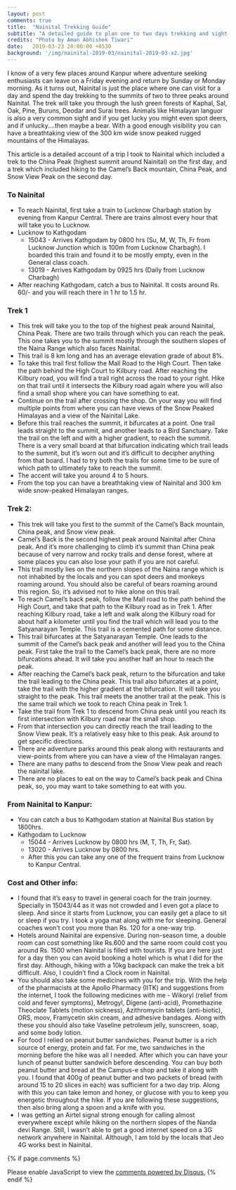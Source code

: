 ```yaml
---
layout: post
comments: true
title:  "Nainital Trekking Guide"
subtitle: "A detailed guide to plan one to two days trekking and sight-seeing in Nainital, U.K., India"
credits: "Photo by Aman Abhishek Tiwari"
date:   2019-03-23 20:00:00 +0530
background: '/img/nainital-2019-03/nainital-2019-03-x2.jpg'
---
```


I know of a very few places around Kanpur where adventure seeking enthusiasts can leave on a Friday evening and return by Sunday or Monday morning. As it turns out, Nainital is just the place where one can visit for a day and spend the day trekking to the summits of two to three peaks around Nainital. The trek will take you through the lush green forests of Kaphal, Sal, Oak, Pine, Buruns, Deodar and Surai trees. Animals like Himalayan languor is also a very common sight and if you get lucky you might even spot deers, and if unlucky….then maybe a bear. With a good enough visibility you can have a breathtaking view of the 300 km wide snow peaked rugged mountains of the Himalayas.


This article is a detailed account of a trip I took to Nainital which included a trek to the China Peak (highest summit around Nainital) on the first day, and a trek which included hiking to the Camel’s Back mountain, China Peak, and Snow View Peak on the second day.


### To Nainital
* To reach Nainital, first take a train to Lucknow Charbagh station by evening from Kanpur Central. There are trains almost every hour that will take you to Lucknow.
* Lucknow to Kathgodam
   * 15043 - Arrives Kathgodam by 0800 hrs (Su, M, W, Th, Fr from Lucknow Junction which is 100m from Lucknow Charbagh). I boarded this train and found it to be mostly empty, even in the General class coach.
   * 13019 - Arrives Kathgodam by 0925 hrs (Daily from Lucknow Charbagh)
* After reaching Kathgodam, catch a bus to Nainital. It costs around Rs. 60/- and you will reach there in 1 hr to 1.5 hr.


### Trek 1
* This trek will take you to the top of the highest peak around Nainital, China Peak. There are two trails through which you can reach the peak. This one takes you to the summit mostly through the southern slopes of the Naina Range which also faces Nainital.
* This trail is 8 km long and has an average elevation grade of about 8%.
* To take this trail first follow the Mall Road to the High Court. Then take the path behind the High Court to Kilbury road. After reaching the Kilbury road, you will find a trail right across the road to your right. Hike on that trail until it intersects the Kilbury road again where you will also find a small shop where you can have something to eat.
* Continue on the trail after crossing the shop. On your way you will find multiple points from where you can have views of the Snow Peaked Himalayas and a view of the Nainital Lake.
* Before this trail reaches the summit, it bifurcates at a point. One trail leads straight to the summit, and another leads to a Bird Sanctuary. Take the trail on the left and with a higher gradient, to reach the summit. There is a very small board at that bifurcation indicating which trail leads to the summit, but it’s worn out and it’s difficult to decipher anything from that board. I had to try both the trails for some time to be sure of which path to ultimately take to reach the summit.
* The accent will take you around 4 to 5 hours.
* From the top you can have a breathtaking view of Nainital and 300 km wide snow-peaked Himalayan ranges.


### Trek 2:
* This trek will take you first to the summit of the Camel’s Back mountain, China peak, and Snow view peak.
* Camel’s Back is the second highest peak around Nainital after China peak. And it’s more challenging to climb it’s summit than China peak because of very narrow and rocky trails and dense forest, where at some places you can also lose your path if you are not careful.
* This trail mostly lies on the northern slopes of the Naina range which is not inhabited by the locals and you can spot deers and monkeys roaming around. You should also be careful of bears roaming around this region. So, it’s advised not to hike alone on this trail.
* To reach Camel’s back peak, follow the Mall road to the path behind the High Court, and take that path to the Kilbury road as in Trek 1. After reaching Kilbury road, take a left and walk along the Kilbury road for about half a kilometer until you find the trail which will lead you to the Satyanarayan Temple. This trail is a cemented path for some distance.
* This trail bifurcates at the Satyanarayan Temple. One leads to the summit of the Camel’s back peak and another will lead you to the China peak. First take the trail to the Camel’s back peak, there are no more bifurcations ahead. It will take you another half an hour to reach the peak.
* After reaching the Camel’s back peak, return to the bifurcation and take the trail leading to the China peak. This trail also bifurcates at a point, take the trail with the higher gradient at the bifurcation. It will take you straight to the peak. This trail meets the another trail at the peak. This is the same trail which we took to reach China peak in Trek 1.
* Take the trail from Trek 1 to descend from China peak until you reach its first intersection with Kilbury road near the small shop.
* From that intersection you can directly reach the trail leading to the Snow View peak. It’s a relatively easy hike to this peak. Ask around to get specific directions.
* There are adventure parks around this peak along with restaurants and view-points from where you can have a view of the Himalayan ranges.
* There are many paths to descend from the Snow View peak and reach the nainital lake.
* There are no places to eat on the way to Camel’s back peak and China peak, so, you may want to take something to eat with you.


### From Nainital to Kanpur:
* You can catch a bus to Kathgodam station at Nainital Bus station by 1800hrs.
* Kathgodam to Lucknow
   * 15044 - Arrives Lucknow by 0800 hrs (M, T, Th, Fr, Sat).
   * 13020 - Arrives Lucknow by 0800 hrs.
   * After this you can take any one of the frequent trains from Lucknow to Kanpur Central.


### Cost and Other info:
* I found that it’s easy to travel in general coach for the train journey. Specially in 15043/44 as it was not crowded and I even got a place to sleep. And since it starts from Lucknow, you can easily get a place to sit or sleep if you try. I took a yoga mat along with me for sleeping. General coaches won’t cost you more than Rs. 120 for a one-way trip.
* Hotels around Nainital are expensive. During non-season time, a double room can cost something like Rs.600 and the same room could cost you around Rs. 1500 when Nainital is filled with tourists. If you are here just for a day then you can avoid booking a hotel which is what I did for the first day. Although, hiking with a 10kg backpack can make the trek a bit difficult. Also, I couldn’t find a Clock room in Nainital.
* You should also take some medicines with you for the trip. With the help of the pharmacists at the Apollo Pharmacy (IITK) and suggestions from the internet, I took the following medicines with me - Wikoryl (relief from cold and fever symptoms), Metrogyl, Digene (anti-acid), Promethazine Theoclate Tablets (motion sickness), Azithromycin tablets (anti-biotic), ORS, moov, Framycetin skin cream, and adhesive bandages. Along with these you should also take Vaseline petroleum jelly, sunscreen, soap, and some body lotion.
* For food I relied on peanut butter sandwiches. Peanut butter is a rich source of energy, protein and fat. For me, two sandwiches in the morning before the hike was all I needed. After which you can have your lunch of peanut butter sandwich before descending. You can buy both peanut butter and bread at the Campus-e shop and take it along with you. I found that 400g of peanut butter and two packets of bread (with around 15 to 20 slices in each) was sufficient for a two day trip. Along with this you can take lemon and honey, or glucose with you to keep you energetic throughout the hike. If you are following these suggestions, then also bring along a spoon and a knife with you.
* I was getting an Airtel signal strong enough for calling almost everywhere except while hiking on the northern slopes of the Nanda devi Range. Still, I wasn’t able to get a good internet speed on a 3G network anywhere in Nainital. Although, I am told by the locals that Jeo 4G works best in Nainital.

{% if page.comments %}
<div id="disqus_thread"></div>
<script>
    /**
     *  RECOMMENDED CONFIGURATION VARIABLES: EDIT AND UNCOMMENT THE SECTION BELOW TO INSERT DYNAMIC VALUES FROM YOUR PLATFORM OR CMS.
     *  LEARN WHY DEFINING THESE VARIABLES IS IMPORTANT: https://disqus.com/admin/universalcode/#configuration-variables
     */
    /*
    var disqus_config = function () {
        this.page.url = PAGE_URL;  // Replace PAGE_URL with your page's canonical URL variable
        this.page.identifier = PAGE_IDENTIFIER; // Replace PAGE_IDENTIFIER with your page's unique identifier variable
    };
    */
    (function() {  // REQUIRED CONFIGURATION VARIABLE: EDIT THE SHORTNAME BELOW
        var d = document, s = d.createElement('script');

        s.src = 'https://amanabt.disqus.com/embed.js';  // IMPORTANT: Replace EXAMPLE with your forum shortname!

        s.setAttribute('data-timestamp', +new Date());
        (d.head || d.body).appendChild(s);
    })();
</script>
<noscript>Please enable JavaScript to view the <a href="https://disqus.com/?ref_noscript" rel="nofollow">comments powered by Disqus.</a></noscript>
{% endif %}

